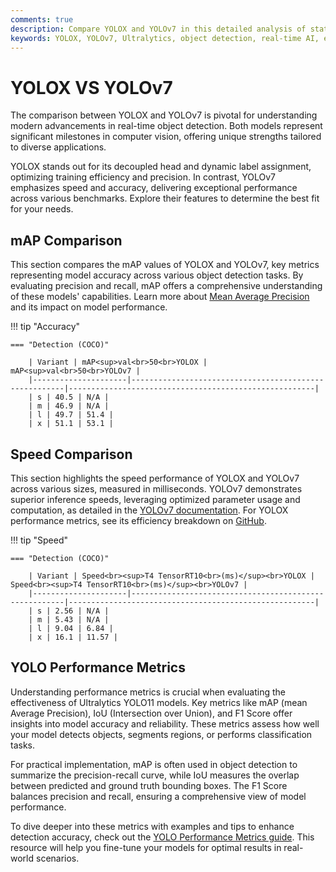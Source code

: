 ```yaml
---
comments: true
description: Compare YOLOX and YOLOv7 in this detailed analysis of state-of-the-art object detection models. Explore their performance in real-time AI applications, edge AI efficiency, and computer vision tasks to determine which model suits your needs best.
keywords: YOLOX, YOLOv7, Ultralytics, object detection, real-time AI, edge AI, computer vision, model comparison, AI performance
---
```


# YOLOX VS YOLOv7

The comparison between YOLOX and YOLOv7 is pivotal for understanding modern advancements in real-time object detection. Both models represent significant milestones in computer vision, offering unique strengths tailored to diverse applications.

YOLOX stands out for its decoupled head and dynamic label assignment, optimizing training efficiency and precision. In contrast, YOLOv7 emphasizes speed and accuracy, delivering exceptional performance across various benchmarks. Explore their features to determine the best fit for your needs.


## mAP Comparison

This section compares the mAP values of YOLOX and YOLOv7, key metrics representing model accuracy across various object detection tasks. By evaluating precision and recall, mAP offers a comprehensive understanding of these models' capabilities. Learn more about [Mean Average Precision](https://www.ultralytics.com/glossary/mean-average-precision-map) and its impact on model performance.


!!! tip "Accuracy"

	=== "Detection (COCO)"

		| Variant | mAP<sup>val<br>50<br>YOLOX | mAP<sup>val<br>50<br>YOLOv7 |
		|---------------------|-------------------------------------------------------|-------------------------------------------------------|
		| s | 40.5 | N/A |
		| m | 46.9 | N/A |
		| l | 49.7 | 51.4 |
		| x | 51.1 | 53.1 |
		

## Speed Comparison

This section highlights the speed performance of YOLOX and YOLOv7 across various sizes, measured in milliseconds. YOLOv7 demonstrates superior inference speeds, leveraging optimized parameter usage and computation, as detailed in the [YOLOv7 documentation](https://docs.ultralytics.com/models/yolov7/). For YOLOX performance metrics, see its efficiency breakdown on [GitHub](https://github.com/Megvii-BaseDetection/YOLOX).


!!! tip "Speed"

	=== "Detection (COCO)"

		| Variant | Speed<br><sup>T4 TensorRT10<br>(ms)</sup><br>YOLOX | Speed<br><sup>T4 TensorRT10<br>(ms)</sup><br>YOLOv7 |
		|---------------------|-------------------------------------------------------|-------------------------------------------------------|
		| s | 2.56 | N/A |
		| m | 5.43 | N/A |
		| l | 9.04 | 6.84 |
		| x | 16.1 | 11.57 |

## YOLO Performance Metrics

Understanding performance metrics is crucial when evaluating the effectiveness of Ultralytics YOLO11 models. Key metrics like mAP (mean Average Precision), IoU (Intersection over Union), and F1 Score offer insights into model accuracy and reliability. These metrics assess how well your model detects objects, segments regions, or performs classification tasks.

For practical implementation, mAP is often used in object detection to summarize the precision-recall curve, while IoU measures the overlap between predicted and ground truth bounding boxes. The F1 Score balances precision and recall, ensuring a comprehensive view of model performance.

To dive deeper into these metrics with examples and tips to enhance detection accuracy, check out the [YOLO Performance Metrics guide](https://docs.ultralytics.com/guides/yolo-performance-metrics). This resource will help you fine-tune your models for optimal results in real-world scenarios.
